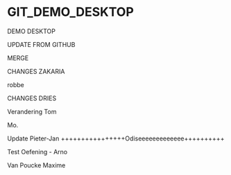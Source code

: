 # GIT_DEMO_DESKTOP

DEMO DESKTOP

UPDATE FROM GITHUB

MERGE

CHANGES ZAKARIA

robbe

CHANGES DRIES

Verandering Tom

Mo.

Update Pieter-Jan
++++++++++++++++Odiseeeeeeeeeeeee++++++++++

Test Oefening - Arno

Van Poucke Maxime
